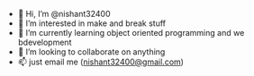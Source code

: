 - 👋 Hi, I’m @nishant32400
- 👀 I’m interested in make and break stuff
- 🌱 I’m currently learning object oriented programming and we bdevelopment
- 💞️ I’m looking to collaborate on anything
- 📫 just email me (nishant32400@gmail.com)

<!---
nishant32400/nishant32400 is a ✨ special ✨ repository because its `README.md` (this file) appears on your GitHub profile.
You can click the Preview link to take a look at your changes.
--->
